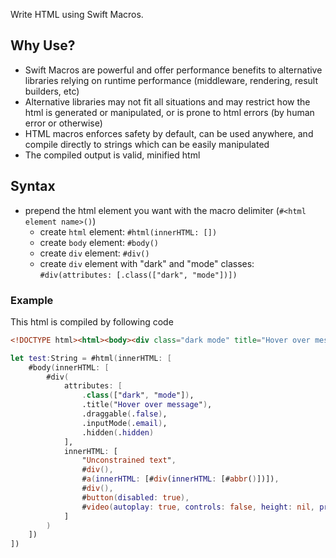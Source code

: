 Write HTML using Swift Macros.

## Why Use?
- Swift Macros are powerful and offer performance benefits to alternative libraries relying on runtime performance (middleware, rendering, result builders, etc)
- Alternative libraries may not fit all situations and may restrict how the html is generated or manipulated, or is prone to html errors (by human error or otherwise)
- HTML macros enforces safety by default, can be used anywhere, and compile directly to strings which can be easily manipulated
- The compiled output is valid, minified html
## Syntax
- prepend the html element you want with the macro delimiter (`#<html element name>()`)
  - create `html` element: `#html(innerHTML: [])`
  - create `body` element: `#body()`
  - create `div` element: `#div()`
  - create `div` element with "dark" and "mode" classes: `#div(attributes: [.class(["dark", "mode"])])`
### Example
This html is compiled by following code
```html
<!DOCTYPE html><html><body><div class="dark mode" title="Hover over message" draggable="false" inputmode="email" hidden="hidden">Unconstrained text<div></div><a><div><abbr></abbr></div></a><div></div><button disabled></button><video autoplay preload="auto" src="ezclap" width="5"></video></div></body></html>
```
```swift
let test:String = #html(innerHTML: [
    #body(innerHTML: [
        #div(
            attributes: [
                .class(["dark", "mode"]),
                .title("Hover over message"),
                .draggable(.false),
                .inputMode(.email),
                .hidden(.hidden)
            ],
            innerHTML: [
                "Unconstrained text",
                #div(),
                #a(innerHTML: [#div(innerHTML: [#abbr()])]),
                #div(),
                #button(disabled: true),
                #video(autoplay: true, controls: false, height: nil, preload: .auto, src: "ezclap", width: 5),
            ]
        )
    ])
])
```
